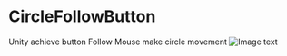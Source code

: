 # CircleFollowButton
Unity achieve button Follow Mouse make circle movement
![Image text](https://raw.github.com/yguo18/CircleFollowButton/Assets/Image/xiaoguotu.png)